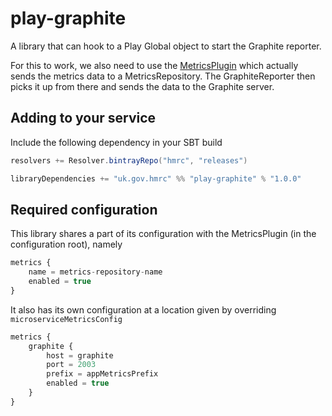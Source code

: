 play-graphite
=============

A library that can hook to a Play Global object to start the Graphite reporter.

For this to work, we also need to use the [MetricsPlugin](https://github.com/kenshoo/metrics-play) which actually sends the metrics data to a MetricsRepository. The GraphiteReporter then picks it up from there and sends the data to the Graphite server.

## Adding to your service

Include the following dependency in your SBT build

```scala
resolvers += Resolver.bintrayRepo("hmrc", "releases")

libraryDependencies += "uk.gov.hmrc" %% "play-graphite" % "1.0.0"
```

## Required configuration

This library shares a part of its configuration with the MetricsPlugin (in the configuration root), namely

```javascript
metrics {
    name = metrics-repository-name
    enabled = true
}
```

It also has its own configuration at a location given by overriding `microserviceMetricsConfig`

```javascript
metrics {
    graphite {
        host = graphite
        port = 2003
        prefix = appMetricsPrefix
        enabled = true
    }
}
```

